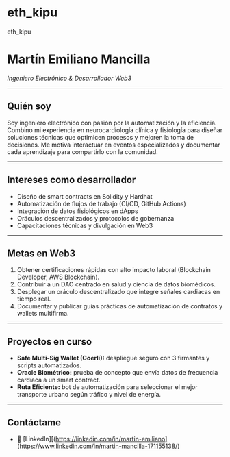 # eth_kipu
eth_kipu
# Martín Emiliano Mancilla  
*Ingeniero Electrónico & Desarrollador Web3*

---

## Quién soy  
Soy ingeniero electrónico con pasión por la automatización y la eficiencia. Combino mi experiencia en neurocardiología clínica y fisiología para diseñar soluciones técnicas que optimicen procesos y mejoren la toma de decisiones. Me motiva interactuar en eventos especializados y documentar cada aprendizaje para compartirlo con la comunidad.

---

## Intereses como desarrollador  
- Diseño de smart contracts en Solidity y Hardhat  
- Automatización de flujos de trabajo (CI/CD, GitHub Actions)  
- Integración de datos fisiológicos en dApps  
- Oráculos descentralizados y protocolos de gobernanza  
- Capacitaciones técnicas y divulgación en Web3

---

## Metas en Web3  
1. Obtener certificaciones rápidas con alto impacto laboral (Blockchain Developer, AWS Blockchain).  
2. Contribuir a un DAO centrado en salud y ciencia de datos biomédicos.  
3. Desplegar un oráculo descentralizado que integre señales cardiacas en tiempo real.  
4. Documentar y publicar guías prácticas de automatización de contratos y wallets multifirma.

---

## Proyectos en curso  
- **Safe Multi-Sig Wallet (Goerli):** despliegue seguro con 3 firmantes y scripts automatizados.  
- **Oracle Biométrico:** prueba de concepto que envía datos de frecuencia cardíaca a un smart contract.  
- **Ruta Eficiente:** bot de automatización para seleccionar el mejor transporte urbano según tráfico y nivel de energía.

---

## Contáctame  
- 🔗 [LinkedIn][(https://linkedin.com/in/martin-emiliano](https://www.linkedin.com/in/martin-mancilla-171155138/)
